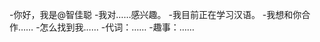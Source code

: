 -你好，我是@智佳聪
-我对……感兴趣。
-我目前正在学习汉语。
-我想和你合作……
-怎么找到我……
-代词：……
-趣事：……

<!---
智家聪/智家聪是一个特殊的存储库，因为它的'README. Mdyou（这个文件）出现在你的GitHub配置文件上。
您可以单击预览链接查看更改。
--->
